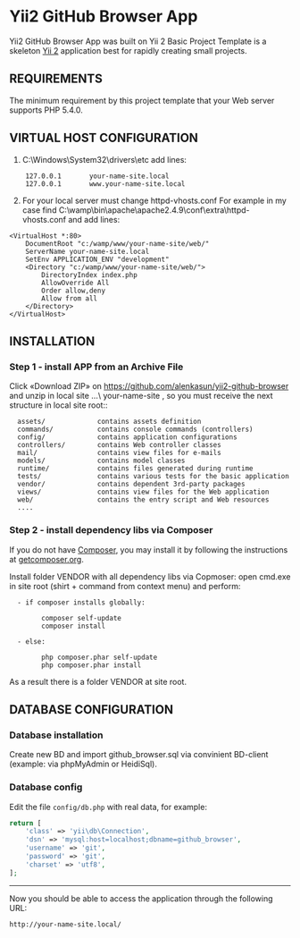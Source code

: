 Yii2 GitHub Browser App
============================

Yii2 GitHub Browser App was built on Yii 2 Basic Project Template is a skeleton [Yii 2](http://www.yiiframework.com/) application best for
rapidly creating small projects.

REQUIREMENTS
------------

The minimum requirement by this project template that your Web server supports PHP 5.4.0.


VIRTUAL HOST CONFIGURATION
---------------------------

1)	C:\Windows\System32\drivers\etc
    add lines:

~~~
    127.0.0.1       your-name-site.local
    127.0.0.1       www.your-name-site.local
~~~


2)	For your local server must change httpd-vhosts.conf
    For example in my case find
    C:\wamp\bin\apache\apache2.4.9\conf\extra\httpd-vhosts.conf
    and add lines:

~~~
<VirtualHost *:80>
    DocumentRoot "c:/wamp/www/your-name-site/web/"
    ServerName your-name-site.local
	SetEnv APPLICATION_ENV "development"
	<Directory "c:/wamp/www/your-name-site/web/">
		DirectoryIndex index.php
		AllowOverride All
		Order allow,deny
		Allow from all
    </Directory>
</VirtualHost>
~~~


INSTALLATION
------------

### Step 1 - install APP from an Archive File

Click «Download ZIP» on https://github.com/alenkasun/yii2-github-browser and unzip in local site …\ your-name-site \,
so you must receive the next structure in local site root::

~~~
  assets/             contains assets definition
  commands/           contains console commands (controllers)
  config/             contains application configurations
  controllers/        contains Web controller classes
  mail/               contains view files for e-mails
  models/             contains model classes
  runtime/            contains files generated during runtime
  tests/              contains various tests for the basic application
  vendor/             contains dependent 3rd-party packages
  views/              contains view files for the Web application
  web/                contains the entry script and Web resources
  ....
~~~


### Step 2 - install dependency libs via Composer

If you do not have [Composer](http://getcomposer.org/), you may install it by following the instructions
at [getcomposer.org](http://getcomposer.org/doc/00-intro.md#installation-nix).

Install folder VENDOR with all dependency libs via Copmoser:
 open cmd.exe in site root (shirt + command from context menu) and perform:

      - if composer installs globally:
~~~
        composer self-update
        composer install
~~~

      - else:
~~~
        php composer.phar self-update
        php composer.phar install
~~~

As a result there is a folder VENDOR at site root.


DATABASE CONFIGURATION
-----------------------

###	Database installation

Create new BD and import github_browser.sql via convinient BD-client
(example: via phpMyAdmin or HeidiSql).


### Database config

Edit the file `config/db.php` with real data, for example:

```php
return [
    'class' => 'yii\db\Connection',
    'dsn' => 'mysql:host=localhost;dbname=github_browser',
    'username' => 'git',
    'password' => 'git',
    'charset' => 'utf8',
];
```

-----------------------------------------------------

Now you should be able to access the application through the following URL:

~~~
http://your-name-site.local/
~~~
